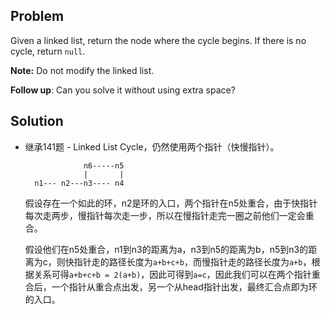## Problem

Given a linked list, return the node where the cycle begins. If there is no cycle, return `null`.

**Note:** Do not modify the linked list.

**Follow up**:
Can you solve it without using extra space?



## Solution

* 继承141题 - Linked List Cycle，仍然使用两个指针（快慢指针）。

  ```
               n6-----n5
               |       |
    n1--- n2---n3---- n4
  ```

  假设存在一个如此的环，n2是环的入口，两个指针在n5处重合，由于快指针每次走两步，慢指针每次走一步，所以在慢指针走完一圈之前他们一定会重合。

  假设他们在n5处重合，n1到n3的距离为a，n3到n5的距离为b，n5到n3的距离为c，则快指针走的路径长度为`a+b+c+b`，而慢指针走的路径长度为`a+b`，根据关系可得`a+b+c+b = 2(a+b)`，因此可得到`a=c`，因此我们可以在两个指针重合后，一个指针从重合点出发，另一个从head指针出发，最终汇合点即为环的入口。